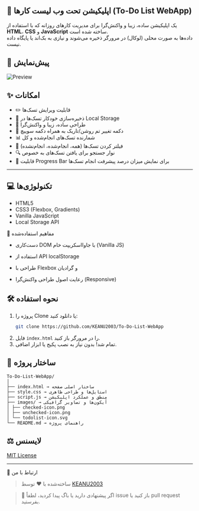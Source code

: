 ## 📝 اپلیکیشن تحت وب لیست کارها (To-Do List WebApp)

یک اپلیکیشن ساده، زیبا و واکنش‌گرا برای مدیریت کارهای روزانه که با استفاده از **HTML**، **CSS** و **JavaScript** ساخته شده است.  
داده‌ها به صورت محلی (لوکال) در مرورگر ذخیره می‌شوند و نیازی به بک‌اند یا پایگاه داده نیست.

## 📸 پیش‌نمایش
![Preview](https://github.com/user-attachments/assets/b49088ea-443c-415f-bf6f-4b1dd8fb41f7)

## ✨ امکانات

- ✏️ قابلیت ویرایش تسک‌ها
- 💾 ذخیره‌سازی خودکار تسک‌ها در Local Storage
- 📱 طراحی ساده، زیبا و واکنش‌گرا
- 🌙 دکمه تغییر تم روشن/تاریک به همراه دکمه سوییچ
- 📊 شمارنده تسک‌های انجام‌شده و کل
- 🎯 فیلتر کردن تسک‌ها (همه، انجام‌شده، انجام‌نشده)
- 🔍 نوار جستجو برای یافتن تسک‌های به خصوص
- 🔋 قابلیت Progress Bar برای نمایش میزان درصد پیشرفت انجام تسک‌ها
---
## 💻 تکنولوژی‌ها
- HTML5
- CSS3 (Flexbox, Gradients)
- Vanilla JavaScript
- Local Storage API

  
🧠 مفاهیم استفاده‌شده
- دست‌کاری DOM با جاوااسکریپت خام (Vanilla JS)

- استفاده از API localStorage

- طراحی با Flexbox و گرادیان

- رعایت اصول طراحی واکنش‌گرا (Responsive)


## 🛠️ نحوه استفاده
1. پروژه را Clone یا دانلود کنید:
   ```bash
   git clone https://github.com/KEANU2003/To-Do-List-WebApp
   ```
2. فایل `index.html` را در مرورگر باز کنید.
3. تمام شد! بدون نیاز به نصب پکیج یا ابزار اضافی.


## 📁 ساختار پروژه
```
To-Do-List-WebApp/
│
├── index.html → ساختار اصلی صفحه
├── style.css → استایل‌ها و طراحی ظاهری
├── script.js → منطق و عملکرد اپلیکیشن
├── images/ → آیکون‌ها و تصاویر گرافیکی
│ ├── checked-icon.png
│ ├── unchecked-icon.png
│ └── todolist-icon.svg
└── README.md → راهنمای پروژه
```

## ⚖️ لایسنس
[MIT License](https://github.com/KEANU2003/To-Do-List-WebApp/blob/6d7aa5fdd266d6b95695da4b8b7d9d277ca8aa29/LICENSE)

---
🤝 ارتباط با من
> ساخته‌شده با ❤️ توسط [KEANU2003](https://t.me/KEANU2003)

>💬 اگر پیشنهادی دارید یا باگ پیدا کردید، لطفاً issue باز کنید یا pull request بفرستید.
> 
